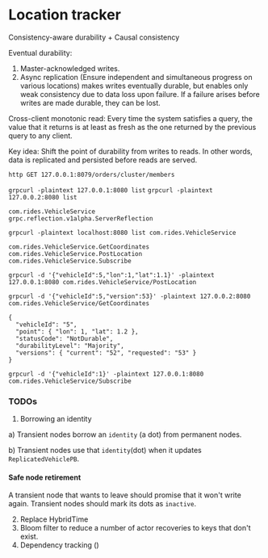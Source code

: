 # Location tracker

Consistency-aware durability + Causal consistency

Eventual durability:

1) Master-acknowledged writes.
2) Async replication (Ensure independent and simultaneous progress on various locations) makes writes eventually durable, 
but enables only weak consistency due to data loss upon failure. If a failure arises before writes are made durable, they can be lost.


Cross-client monotonic read: Every time the system satisfies a query, the value that it returns is at least as fresh as the one returned by the previous query to any client.

Key idea: Shift the point of durability from writes to reads. In other words, data is replicated and persisted before reads are served.


`http GET 127.0.0.1:8079/orders/cluster/members`

`grpcurl -plaintext 127.0.0.1:8080 list`
`grpcurl -plaintext 127.0.0.2:8080 list`

```
com.rides.VehicleService
grpc.reflection.v1alpha.ServerReflection
```


`grpcurl -plaintext localhost:8080 list com.rides.VehicleService`


```
com.rides.VehicleService.GetCoordinates
com.rides.VehicleService.PostLocation
com.rides.VehicleService.Subscribe
```


`grpcurl -d '{"vehicleId":5,"lon":1,"lat":1.1}' -plaintext 127.0.0.1:8080 com.rides.VehicleService/PostLocation`


`grpcurl -d '{"vehicleId":5,"version":53}' -plaintext 127.0.0.2:8080 com.rides.VehicleService/GetCoordinates`

```
{
  "vehicleId": "5",
  "point": { "lon": 1, "lat": 1.2 },
  "statusCode": "NotDurable",
  "durabilityLevel": "Majority",
  "versions": { "current": "52", "requested": "53" }
}
```


`grpcurl -d '{"vehicleId":1}' -plaintext 127.0.0.1:8080 com.rides.VehicleService/Subscribe`


### TODOs

1. Borrowing an identity

a) Transient nodes borrow an `identity` (a dot) from permanent nodes.

b) Transient nodes use that `identity`(dot) when it updates `ReplicatedVehiclePB`.

#### Safe node retirement
A transient node that wants to leave should promise that it won't write again. Transient nodes should mark its dots as `inactive`.  


2. Replace  HybridTime
3. Bloom filter to reduce a number of actor recoveries to keys that don't exist.
4. Dependency tracking ()


